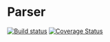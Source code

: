 # Parser

[![Build status](https://ci.appveyor.com/api/projects/status/rjr2mwwwbfswasxl?svg=true)](https://ci.appveyor.com/project/shakuu/parser)
[![Coverage Status](https://coveralls.io/repos/github/shakuu/Parser/badge.svg?branch=master)](https://coveralls.io/github/shakuu/Parser?branch=master)